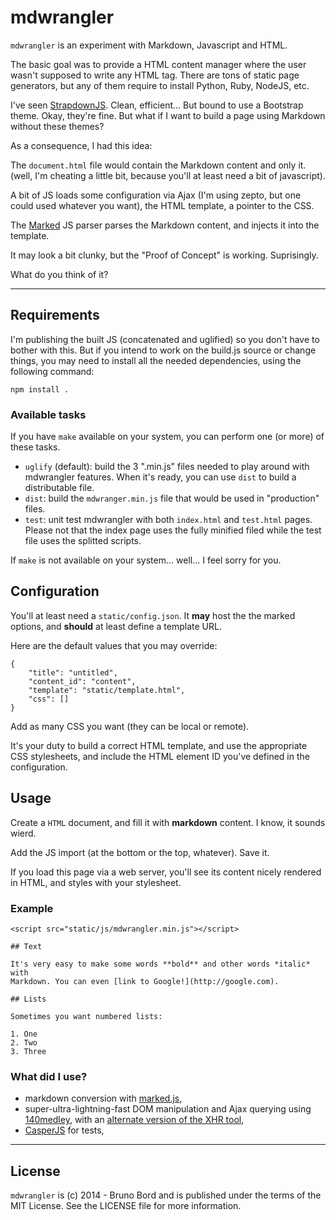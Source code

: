 # mdwrangler

``mdwrangler`` is an experiment with Markdown, Javascript and HTML.

The basic goal was to provide a HTML content manager where the user wasn't
supposed to write any HTML tag. There are tons of static page generators, but
any of them require to install Python, Ruby, NodeJS, etc.

I've seen [StrapdownJS](http://strapdownjs.com/). Clean, efficient... But bound
to use a Bootstrap theme. Okay, they're fine. But what if I want to build a
page using Markdown without these themes?

As a consequence, I had this idea:

The ``document.html`` file would contain the Markdown content and only it.
(well, I'm cheating a little bit, because you'll at least need a bit of
javascript).

A bit of JS loads some configuration via Ajax (I'm using zepto, but one could
used whatever you want), the HTML template, a pointer to the CSS.

The [Marked](https://github.com/chjj/marked) JS parser parses the Markdown
content, and injects it into the template.

It may look a bit clunky, but the "Proof of Concept" is working. Suprisingly.

What do you think of it?

----

## Requirements

I'm publishing the built JS (concatenated and uglified) so you don't have to bother with this. But if you intend to work on the build.js source or change things, you may need to install all the needed dependencies, using the following command:

    npm install .

### Available tasks

If you have ``make`` available on your system, you can perform one (or more) of these tasks.

* `uglify` (default): build the 3 ".min.js" files needed to play around with mdwrangler features. When it's ready, you can use `dist` to build a distributable file.
* `dist`: build the ``mdwranger.min.js`` file that would be used in "production" files.
* `test`: unit test mdwrangler with both ``index.html`` and ``test.html`` pages. Please not that the index page uses the fully minified filed while the test file uses the splitted scripts.

If ``make`` is not available on your system... well... I feel sorry for you.

## Configuration

You'll at least need a ``static/config.json``. It **may** host the the marked
options, and **should** at least define a template URL.

Here are the default values that you may override:

    {
        "title": "untitled",
        "content_id": "content",
        "template": "static/template.html",
        "css": []
    }

Add as many CSS you want (they can be local or remote).

It's your duty to build a correct HTML template, and use the appropriate CSS
stylesheets, and include the HTML element ID you've defined in the
configuration.

## Usage

Create a ``HTML`` document, and fill it with **markdown** content. I know, it
sounds wierd.

Add the JS import (at the bottom or the top, whatever). Save it.

If you load this page via a web server, you'll see its content nicely rendered
in HTML, and styles with your stylesheet.

### Example

    <script src="static/js/mdwrangler.min.js"></script>

    ## Text

    It's very easy to make some words **bold** and other words *italic* with
    Markdown. You can even [link to Google!](http://google.com).

    ## Lists

    Sometimes you want numbered lists:

    1. One
    2. Two
    3. Three

### What did I use?

* markdown conversion with [marked.js](https://github.com/chjj/marked),
* super-ultra-lightning-fast DOM manipulation and Ajax querying using [140medley](https://github.com/honza/140medley), with an [alternate version of the XHR tool](https://gist.github.com/azproduction/1625623),
* [CasperJS](http://casperjs.org/) for tests,

----

## License

``mdwrangler`` is (c) 2014 - Bruno Bord and is published under the terms of the
MIT License. See the LICENSE file for more information.
